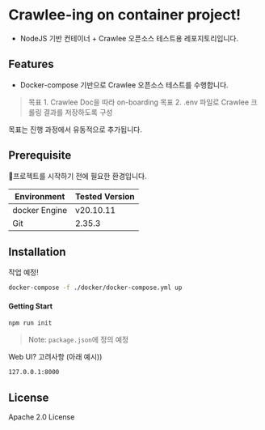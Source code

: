 # Crawlee-ing on container project!

- NodeJS 기반 컨테이너 + Crawlee 오픈소스 테스트용 레포지토리입니다.

## Features

- Docker-compose 기반으로 Crawlee 오픈소스 테스트를 수행합니다.


> 목표 1. Crawlee Doc을 따라 on-boarding
> 목표 2. .env 파일로 Crawlee 크롤링 결과를 저장하도록 구성

목표는 진행 과정에서 유동적으로 추가됩니다.


## Prerequisite

프로젝트를 시작하기 전에 필요한 환경입니다.

| Environment | Tested Version |
| ------ | ------ |
| docker Engine | v20.10.11 |
| Git | 2.35.3 |


## Installation

작업 예정!

```sh
docker-compose -f ./docker/docker-compose.yml up
```


#### Getting Start

```sh
npm run init

```

> Note: `package.json`에 정의 예정

Web UI? 고려사항 (아래 예시))

```sh
127.0.0.1:8000
```

## License

Apache 2.0 License

